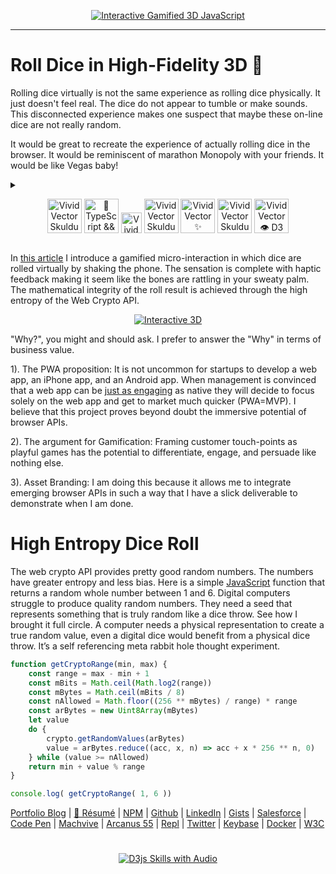 <p align="center">
  <a target="_blank" href="https://thescottkrause.com/emerging_tech/gameification-threejs-webcrypto-accelerator-blender-gltf/">
  <img src="https://neodigm.github.io/Roll-Dice-in-High-Fidelity-3D/assets/gameification-threejs-webcrypto-accelerator-blender-gltf_tn.webp" title="Interactive Gamified 3D JavaScript">
  </a>
</p>

---
# Roll Dice in High-Fidelity 3D 🎲

Rolling dice virtually is not the same experience as rolling dice physically. It just doesn't feel real. The dice do not appear to tumble or make sounds. This disconnected experience makes one suspect that maybe these on-line dice are not really random.

It would be great to recreate the experience of actually rolling dice in the browser. It would be reminiscent of marathon Monopoly with your friends. It would be like Vegas baby!

<details>
<summary>
<p align="center">
<img src="https://neodigm.github.io/vivid_vector_alphabet/wasm/vv3.svg" width="55" alt="Vivid Vector Skulduggery">
<img src="https://neodigm.github.io/vivid_vector_alphabet/wasm/vvd.svg" width="55" alt="🚀TypeScript && Go">
<img src="https://neodigm.github.io/vivid_vector_alphabet/wasm/vvspace.svg" width="33" alt="Vivid Vector Skulduggery">
<img src="https://neodigm.github.io/vivid_vector_alphabet/wasm/vvd.svg" width="55" alt="Vivid Vector Skulduggery">
<img src="https://neodigm.github.io/vivid_vector_alphabet/wasm/vvi.svg" width="55" alt="Vivid Vector ✨ Cypress && JavaScript && TypeScript && Go 🪐">
<img src="https://neodigm.github.io/vivid_vector_alphabet/wasm/vvc.svg" width="55" alt="Vivid Vector Skulduggery">
<img src="https://neodigm.github.io/vivid_vector_alphabet/wasm/vve.svg" width="55" alt="Vivid Vector 👁️ D3 Parallax Three.js Greensock && WebGL 🍭">
</p>
</summary>
 <p align="center">
<img src="https://neodigm.github.io/vivid_vector_alphabet/wasm/vvt.svg" width="55" alt="🏖️ Inspired Problem Solver 🚀 Visual Storyteller">
<img src="https://neodigm.github.io/vivid_vector_alphabet/wasm/vvh.svg" width="55" alt="Vivid Vector Skulduggery">
<img src="https://neodigm.github.io/vivid_vector_alphabet/wasm/vvr.svg" width="55" alt="Vivid Vector Skulduggery">
<img src="https://neodigm.github.io/vivid_vector_alphabet/wasm/vve.svg" width="55" alt="Vivid Vector Skulduggery">
<img src="https://neodigm.github.io/vivid_vector_alphabet/wasm/vve.svg" width="55" alt="🏖️ Inspired Problem Solver 🚀 Visual Storyteller">
<img src="https://neodigm.github.io/vivid_vector_alphabet/wasm/vvperiod.svg" width="22" alt="Vivid Vector Skulduggery">
<img src="https://neodigm.github.io/vivid_vector_alphabet/wasm/vvj.svg" width="55" alt="Vivid Vector Skulduggery">
<img src="https://neodigm.github.io/vivid_vector_alphabet/wasm/vvs.svg" width="55" alt="Vivid Vector Skulduggery">
<br>
<img src="https://neodigm.github.io/vivid_vector_alphabet/wasm/vva.svg" width="22" alt="3d dice">
<img src="https://neodigm.github.io/vivid_vector_alphabet/wasm/vvc.svg" width="22" alt="3d dice">
<img src="https://neodigm.github.io/vivid_vector_alphabet/wasm/vvc.svg" width="22" alt="3d dice">
<img src="https://neodigm.github.io/vivid_vector_alphabet/wasm/vve.svg" width="22" alt="3d dice">
<img src="https://neodigm.github.io/vivid_vector_alphabet/wasm/vvl.svg" width="22" alt="3d dice">
<img src="https://neodigm.github.io/vivid_vector_alphabet/wasm/vve.svg" width="22" alt="3d dice">
<img src="https://neodigm.github.io/vivid_vector_alphabet/wasm/vvr.svg" width="22" alt="3d dice">
<img src="https://neodigm.github.io/vivid_vector_alphabet/wasm/vvo.svg" width="22" alt="3d dice">
<img src="https://neodigm.github.io/vivid_vector_alphabet/wasm/vvm.svg" width="22" alt="3d dice">
<img src="https://neodigm.github.io/vivid_vector_alphabet/wasm/vve.svg" width="22" alt="3d dice">
<img src="https://neodigm.github.io/vivid_vector_alphabet/wasm/vvt.svg" width="22" alt="3d dice">
<img src="https://neodigm.github.io/vivid_vector_alphabet/wasm/vve.svg" width="22" alt="3d dice">
<img src="https://neodigm.github.io/vivid_vector_alphabet/wasm/vvr.svg" width="22" alt="3d dice">
<br>
<img src="https://neodigm.github.io/vivid_vector_alphabet/wasm/vvw.svg" width="33" alt="3d dice">
<img src="https://neodigm.github.io/vivid_vector_alphabet/wasm/vve.svg" width="33" alt="3d dice">
<img src="https://neodigm.github.io/vivid_vector_alphabet/wasm/vvb.svg" width="33" alt="3d dice">
<img src="https://neodigm.github.io/vivid_vector_alphabet/wasm/vvspace.svg" width="33" alt="3d dice">
<img src="https://neodigm.github.io/vivid_vector_alphabet/wasm/vvc.svg" width="33" alt="3d dice">
<img src="https://neodigm.github.io/vivid_vector_alphabet/wasm/vvr.svg" width="33" alt="3d dice">
<img src="https://neodigm.github.io/vivid_vector_alphabet/wasm/vvy.svg" width="33" alt="3d dice">
<img src="https://neodigm.github.io/vivid_vector_alphabet/wasm/vvp.svg" width="33" alt="3d dice">
<img src="https://neodigm.github.io/vivid_vector_alphabet/wasm/vvt.svg" width="33" alt="3d dice">
<img src="https://neodigm.github.io/vivid_vector_alphabet/wasm/vvo.svg" width="33" alt="3d dice">
<img src="https://neodigm.github.io/vivid_vector_alphabet/wasm/vvspace.svg" width="33" alt="3d dice">
<img src="https://neodigm.github.io/vivid_vector_alphabet/wasm/vva.svg" width="33" alt="3d dice">
<img src="https://neodigm.github.io/vivid_vector_alphabet/wasm/vvp.svg" width="33" alt="3d dice">
<img src="https://neodigm.github.io/vivid_vector_alphabet/wasm/vvi.svg" width="33" alt="3d dice">
</p>
</details>

In [this article](https://thescottkrause.com/emerging_tech/gameification-threejs-webcrypto-accelerator-blender-gltf/) I introduce a gamified micro-interaction in which dice are rolled virtually by shaking the phone. The sensation is complete with haptic feedback making it seem like the bones are rattling in your sweaty palm. The mathematical integrity of the roll result is achieved through the high entropy of the Web Crypto API.

<p align="center">
  <a target="_blank" href="https://thescottkrause.com/tags/javascript/">
  <img src="https://neodigm.github.io/Roll-Dice-in-High-Fidelity-3D/assets/gameification-threejs-webcrypto-accelerator-blender-gltf_1.webp" title="Interactive 3D">
  </a>
</p>

"Why?", you might and should ask.
I prefer to answer the "Why" in terms of business value.

1). The PWA proposition: It is not uncommon for startups to develop a web app, an iPhone app, and an Android app. When management is convinced that a web app can be [just as engaging](https://developers.google.com/web/updates/capabilities) as native they will decide to focus solely on the web app and get to market much quicker (PWA=MVP). I believe that this project proves beyond doubt the immersive potential of browser APIs.

2). The argument for Gamification: Framing customer touch-points as playful games has the potential to differentiate, engage, and persuade like nothing else.

3). Asset Branding: I am doing this because it allows me to integrate emerging browser APIs in such a way that I have a slick deliverable to demonstrate when I am done.

# High Entropy Dice Roll

The web crypto API provides pretty good random numbers. The numbers have greater entropy and less bias. Here is a simple [JavaScript](https://www.thescottkrause.com/tags/javascript/) function that returns a random whole number between 1 and 6. Digital computers struggle to produce quality random numbers. They need a seed that represents something that is truly random like a dice throw. See how I brought it full circle. A computer needs a physical representation to create a true random value, even a digital dice would benefit from a physical dice throw. It’s a self referencing meta rabbit hole thought experiment.

```javascript
function getCryptoRange(min, max) {
    const range = max - min + 1
    const mBits = Math.ceil(Math.log2(range))
    const mBytes = Math.ceil(mBits / 8)
    const nAllowed = Math.floor((256 ** mBytes) / range) * range
    const arBytes = new Uint8Array(mBytes)
    let value
    do {
        crypto.getRandomValues(arBytes)
        value = arBytes.reduce((acc, x, n) => acc + x * 256 ** n, 0)
    } while (value >= nAllowed)
    return min + value % range
}

console.log( getCryptoRange( 1, 6 ))
```


[Portfolio Blog](https://www.theScottKrause.com) |
[🦄 Résumé](https://thescottkrause.com/Arcanus_Scott_C_Krause_2020.pdf) |
[NPM](https://www.npmjs.com/~neodigm) |
[Github](https://github.com/neodigm) |
[LinkedIn](https://www.linkedin.com/in/neodigm55/) |
[Gists](https://gist.github.com/neodigm?direction=asc&sort=created) |
[Salesforce](https://trailblazer.me/id/skrause) |
[Code Pen](https://codepen.io/neodigm24) |
[Machvive](https://machvive.com/) |
[Arcanus 55](https://www.arcanus55.com/) |
[Repl](https://repl.it/@neodigm) |
[Twitter](https://twitter.com/neodigm24) |
[Keybase](https://keybase.io/neodigm) |
[Docker](https://hub.docker.com/u/neodigm) |
[W3C](https://www.w3.org/users/123844)
#

<p align="center">
  <a target="_blank" href="https://thescottkrause.com/d3_datavis_skills.html">
  <img src="https://repository-images.githubusercontent.com/178555357/2b6ad880-7aa0-11ea-8dde-63e70187e3e9" title="D3js Skills with Audio">
  </a>
</p>
